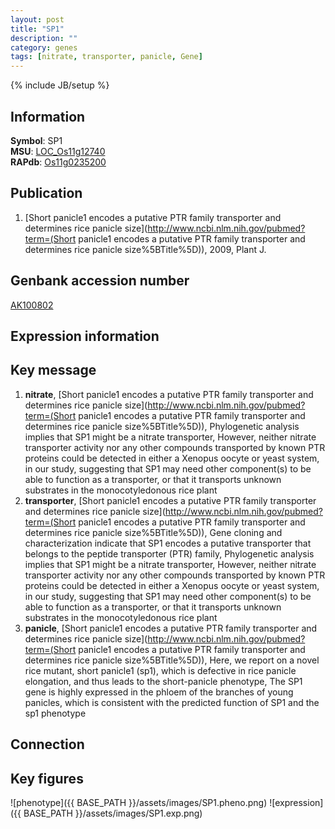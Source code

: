 ```yaml
---
layout: post
title: "SP1"
description: ""
category: genes
tags: [nitrate, transporter, panicle, Gene]
---
```

{% include JB/setup %}

## Information
__Symbol__: SP1  
__MSU__: [LOC_Os11g12740](http://rice.plantbiology.msu.edu/cgi-bin/ORF_infopage.cgi?orf=LOC_Os11g12740)  
__RAPdb__: [Os11g0235200](http://rapdb.dna.affrc.go.jp/viewer/gbrowse_details/irgsp1?name=Os11g0235200)  

## Publication
1. [Short panicle1 encodes a putative PTR family transporter and determines rice panicle size](http://www.ncbi.nlm.nih.gov/pubmed?term=(Short panicle1 encodes a putative PTR family transporter and determines rice panicle size%5BTitle%5D)), 2009, Plant J.

## Genbank accession number
[AK100802](http://www.ncbi.nlm.nih.gov/nuccore/AK100802)

## Expression information

## Key message
1. __nitrate__, [Short panicle1 encodes a putative PTR family transporter and determines rice panicle size](http://www.ncbi.nlm.nih.gov/pubmed?term=(Short panicle1 encodes a putative PTR family transporter and determines rice panicle size%5BTitle%5D)),  Phylogenetic analysis implies that SP1 might be a nitrate transporter, However, neither nitrate transporter activity nor any other compounds transported by known PTR proteins could be detected in either a Xenopus oocyte or yeast system, in our study, suggesting that SP1 may need other component(s) to be able to function as a transporter, or that it transports unknown substrates in the monocotyledonous rice plant
2. __transporter__, [Short panicle1 encodes a putative PTR family transporter and determines rice panicle size](http://www.ncbi.nlm.nih.gov/pubmed?term=(Short panicle1 encodes a putative PTR family transporter and determines rice panicle size%5BTitle%5D)),  Gene cloning and characterization indicate that SP1 encodes a putative transporter that belongs to the peptide transporter (PTR) family, Phylogenetic analysis implies that SP1 might be a nitrate transporter, However, neither nitrate transporter activity nor any other compounds transported by known PTR proteins could be detected in either a Xenopus oocyte or yeast system, in our study, suggesting that SP1 may need other component(s) to be able to function as a transporter, or that it transports unknown substrates in the monocotyledonous rice plant
3. __panicle__, [Short panicle1 encodes a putative PTR family transporter and determines rice panicle size](http://www.ncbi.nlm.nih.gov/pubmed?term=(Short panicle1 encodes a putative PTR family transporter and determines rice panicle size%5BTitle%5D)),  Here, we report on a novel rice mutant, short panicle1 (sp1), which is defective in rice panicle elongation, and thus leads to the short-panicle phenotype, The SP1 gene is highly expressed in the phloem of the branches of young panicles, which is consistent with the predicted function of SP1 and the sp1 phenotype

## Connection

## Key figures
![phenotype]({{ BASE_PATH }}/assets/images/SP1.pheno.png)
![expression]({{ BASE_PATH }}/assets/images/SP1.exp.png)


